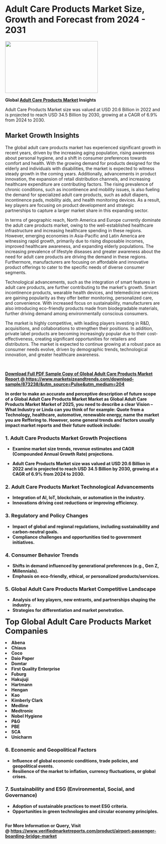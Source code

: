 <H1>Adult Care Products Market Size, Growth and Forecast from 2024 - 2031</H1><img class="aligncenter size-medium wp-image-584254" src="https://thirdeyenews.in/wp-content/uploads/2024/09/Global-Market-Research-300x168.jpeg" alt="" width="300" height="168" /><p><strong>Global&nbsp;<a href="https://www.marketsizeandtrends.com/download-sample/873238/&amp;utm_source=Pulse&amp;utm_medium=204">Adult Care Products Market</a> Insights</strong></p><p>Adult Care Products Market size was valued at USD 20.6 Billion in 2022 and is projected to reach USD 34.5 Billion by 2030, growing at a CAGR of 6.9% from 2024 to 2030.</p><p><h2>Market Growth Insights</h2> <p>The global adult care products market has experienced significant growth in recent years, driven by the increasing aging population, rising awareness about personal hygiene, and a shift in consumer preferences towards comfort and health. With the growing demand for products designed for the elderly and individuals with disabilities, the market is expected to witness steady growth in the coming years. Additionally, advancements in product innovation, the expansion of retail distribution channels, and increasing healthcare expenditure are contributing factors. The rising prevalence of chronic conditions, such as incontinence and mobility issues, is also fueling the demand for specialized adult care products, such as adult diapers, incontinence pads, mobility aids, and health monitoring devices. As a result, key players are focusing on product development and strategic partnerships to capture a larger market share in this expanding sector. <br><strong><a href="#"></a></strong></p> <p>In terms of geographic reach, North America and Europe currently dominate the adult care products market, owing to the well-established healthcare infrastructure and increasing healthcare spending in these regions. However, emerging economies in Asia-Pacific and Latin America are witnessing rapid growth, primarily due to rising disposable incomes, improved healthcare awareness, and expanding elderly populations. The increasing prevalence of lifestyle diseases and greater awareness about the need for adult care products are driving the demand in these regions. Furthermore, manufacturers are focusing on affordable and innovative product offerings to cater to the specific needs of diverse consumer segments.</p> <p>Technological advancements, such as the integration of smart features in adult care products, are further contributing to the market's growth. Smart incontinence products, wearable health devices, and telemedicine services are gaining popularity as they offer better monitoring, personalized care, and convenience. With increased focus on sustainability, manufacturers are also introducing eco-friendly products made from biodegradable materials, further driving demand among environmentally conscious consumers.</p> <p>The market is highly competitive, with leading players investing in R&D, acquisitions, and collaborations to strengthen their positions. In addition, private label products are becoming increasingly popular due to their cost-effectiveness, creating significant opportunities for retailers and distributors. The market is expected to continue growing at a robust pace as consumer needs evolve, driven by demographic trends, technological innovation, and greater healthcare awareness.</p> <br><strong><a href="#"></p><p><span class=""><strong>Download Full PDF Sample Copy of Global Adult Care Products Market Report</strong> @ <a href="https://www.marketsizeandtrends.com/download-sample/873238/&amp;utm_source=Pulse&amp;utm_medium=204" target="_blank">https://www.marketsizeandtrends.com/download-sample/873238/&amp;utm_source=Pulse&amp;utm_medium=204</a></span></p><p>In order to make an accurate and perceptive description of future scope of a Global&nbsp;Adult Care Products Market Market as Global&nbsp;Adult Care Products Market Market of 2025, you need to describe a clear Vision &ndash; What Industry or Linda can you think of for example: Quote from a Technology, healthcare, automotive, renewable energy, name the market you are Reffering to. However, some general trends and factors usually impact market reports and their future outlook include:</p><h3>1.&nbsp;<strong>Adult Care Products Market Growth Projections</strong></h3><ul><li>Examine market size trends, revenue estimates and CAGR (Compounded Annual Growth Rate) projections.</li><li><p>Adult Care Products Market size was valued at USD 20.6 Billion in 2022 and is projected to reach USD 34.5 Billion by 2030, growing at a CAGR of 6.9% from 2024 to 2030.</p></li></ul><h3>2.&nbsp;<strong>Adult Care Products Market Technological Advancements</strong></h3><ul><li>Integration of AI, IoT, blockchain, or automation in the industry.</li><li>Innovations driving cost reductions or improving efficiency.</li></ul><h3>3.&nbsp;<strong>Regulatory and Policy Changes</strong></h3><ul><li>Impact of global and regional regulations, including sustainability and carbon-neutral goals.</li><li>Compliance challenges and opportunities tied to government initiatives.</li></ul><h3>4.&nbsp;<strong>Consumer Behavior Trends</strong></h3><ul><li>Shifts in demand influenced by generational preferences (e.g., Gen Z, Millennials).</li><li>Emphasis on eco-friendly, ethical, or personalized products/services.</li></ul><h3>5.&nbsp;<strong>Global Adult Care Products Market Competitive Landscape</strong></h3><ul><li>Analysis of key players, new entrants, and partnerships shaping the industry.</li><li>Strategies for differentiation and market penetration.</li></ul><p data-pm-slice="1 1 []"><span style="color: inherit; font-family: inherit; font-size: 25px;">Top Global Adult Care Products Market Companies</span></p><div class="" data-test-id=""><p><li>Abena</li><li> Chiaus</li><li> Coco</li><li> Daio Paper</li><li> Domtar</li><li> First Quality Enterprise</li><li> Fuburg</li><li> Hakujuji</li><li> Hartmann</li><li> Hengan</li><li> Kao</li><li> Kimberly Clark</li><li> Medline</li><li> Medtronic</li><li> Nobel Hygiene</li><li> P&G</li><li> PBE</li><li> SCA</li><li> Unicharm</li></p></div><h3>6.&nbsp;<strong>Economic and Geopolitical Factors</strong></h3><ul><li>Influence of global economic conditions, trade policies, and geopolitical events.</li><li>Resilience of the market to inflation, currency fluctuations, or global crises.</li></ul><h3>7.&nbsp;<strong>Sustainability and ESG (Environmental, Social, and Governance)</strong></h3><ul><li>Adoption of sustainable practices to meet ESG criteria.</li><li>Opportunities in green technologies and circular economy principles.</li></ul><h2><strong style="font-size: 14px;">For More Information or Query, Visit @&nbsp;</strong><a style="background-color: #ffffff; font-size: 14px;" href="https://www.marketsizeandtrends.com/report/adult-care-products-market/" target="_blank">https://www.verifiedmarketreports.com/product/airport-passenger-boarding-bridge-market</a></h2>
